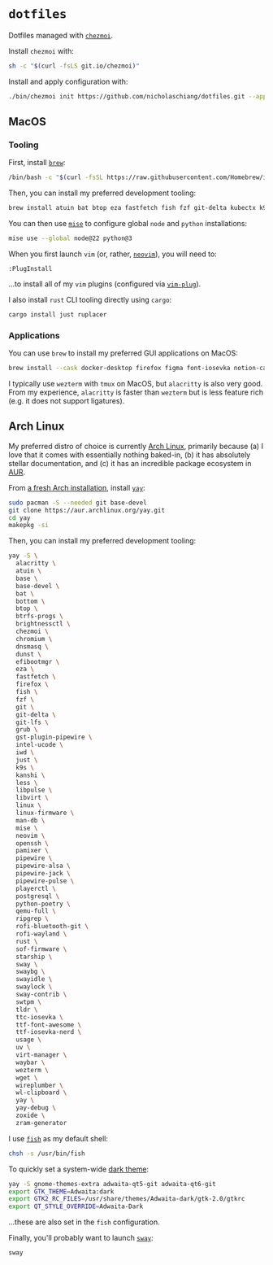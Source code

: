 # `dotfiles`

Dotfiles managed with [`chezmoi`](https://github.com/twpayne/chezmoi).

Install `chezmoi` with:

```bash
sh -c "$(curl -fsLS git.io/chezmoi)"
```

Install and apply configuration with:

```bash
./bin/chezmoi init https://github.com/nicholaschiang/dotfiles.git --apply
```

## MacOS

### Tooling

First, install [`brew`](https://brew.sh):

```bash
/bin/bash -c "$(curl -fsSL https://raw.githubusercontent.com/Homebrew/install/HEAD/install.sh)"
```

Then, you can install my preferred development tooling:

```bash
brew install atuin bat btop eza fastfetch fish fzf git-delta kubectx k9s mise neovim rust starship tmux uv zoxide
```

You can then use [`mise`](https://mise.jdx.dev) to configure global `node` and `python` installations:

```bash
mise use --global node@22 python@3
```

When you first launch `vim` (or, rather, [`neovim`](https://github.com/neovim/neovim)), you will need to:

```
:PlugInstall
```

...to install all of my `vim` plugins (configured via [`vim-plug`](https://github.com/junegunn/vim-plug)).

I also install `rust` CLI tooling directly using `cargo`:

```bash
cargo install just ruplacer
```

### Applications

You can use `brew` to install my preferred GUI applications on MacOS:

```bash
brew install --cask docker-desktop firefox figma font-iosevka notion-calendar raycast wezterm alacritty
```

I typically use `wezterm` with `tmux` on MacOS, but `alacritty` is also very good.
From my experience, `alacritty` is faster than `wezterm` but is less feature rich (e.g. it does not support ligatures).

## Arch Linux

My preferred distro of choice is currently [Arch Linux](https://en.wikipedia.org/wiki/Arch_Linux), primarily because (a) I love that it comes with essentially nothing baked-in, (b) it has absolutely stellar documentation, and (c) it has an incredible package ecosystem in [AUR](https://en.wikipedia.org/wiki/Arch_Linux#AUR).

From [a fresh Arch installation](https://wiki.archlinux.org/title/Installation_guide), install [`yay`](https://github.com/Jguer/yay?tab=readme-ov-file#installation):

```bash
sudo pacman -S --needed git base-devel
git clone https://aur.archlinux.org/yay.git
cd yay
makepkg -si
```

Then, you can install my preferred development tooling:

```bash
yay -S \
  alacritty \
  atuin \
  base \
  base-devel \
  bat \
  bottom \
  btop \
  btrfs-progs \
  brightnessctl \
  chezmoi \
  chromium \
  dnsmasq \
  dunst \
  efibootmgr \
  eza \
  fastfetch \
  firefox \
  fish \
  fzf \
  git \
  git-delta \
  git-lfs \
  grub \
  gst-plugin-pipewire \
  intel-ucode \
  iwd \
  just \
  k9s \
  kanshi \
  less \
  libpulse \
  libvirt \
  linux \
  linux-firmware \
  man-db \
  mise \
  neovim \
  openssh \
  pamixer \
  pipewire \
  pipewire-alsa \
  pipewire-jack \
  pipewire-pulse \
  playerctl \
  postgresql \
  python-poetry \
  qemu-full \
  ripgrep \
  rofi-bluetooth-git \
  rofi-wayland \
  rust \
  sof-firmware \
  starship \
  sway \
  swaybg \
  swayidle \
  swaylock \
  sway-contrib \
  swtpm \
  tldr \
  ttc-iosevka \
  ttf-font-awesome \
  ttf-iosevka-nerd \
  usage \
  uv \
  virt-manager \
  waybar \
  wezterm \
  wget \
  wireplumber \
  wl-clipboard \
  yay \
  yay-debug \
  zoxide \
  zram-generator
```

I use [`fish`](https://fishshell.com/) as my default shell:

```bash
chsh -s /usr/bin/fish
```

To quickly set a system-wide [dark theme](https://wiki.archlinux.org/title/Dark_mode_switching):

```bash
yay -S gnome-themes-extra adwaita-qt5-git adwaita-qt6-git
export GTK_THEME=Adwaita:dark
export GTK2_RC_FILES=/usr/share/themes/Adwaita-dark/gtk-2.0/gtkrc
export QT_STYLE_OVERRIDE=Adwaita-Dark
```

...these are also set in the `fish` configuration.

Finally, you'll probably want to launch [`sway`](https://swaywm.org/):

```bash
sway
```
